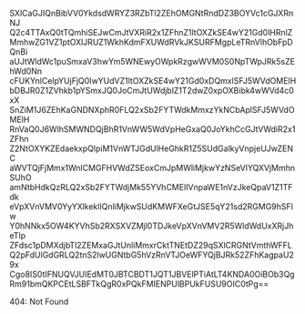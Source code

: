 SXlCaGJIQnBibVV0YkdsdWRYZ3RZbTl2ZEhOMGNtRndDZ3BOYVc1cGJXRnNJ
Q2c4TTAxQ0tTQmhiSEJwCmJtVXRiR2x1ZFhnZ1ltOXZkSE4wY21Gd0lHRnlZ
MmhwZG1VZ1ptOXlJRUZ1WkhKdmFXUWdRVkJKSURFMgpLeTRnVlhObFpDQnBi
aUJtWldWc1puSmxaV3hwYm5WNEwyOWpkRzgwWVM0S0NpTWpJRk5sZEhWd0Nn
cFUKYnlCelpYUjFjQ0IwYUdVZ1ltOXZkSE4wY21Gd0xDQmxlSFJ5WVdOMElH
bDBJR0Z1ZVhkb1pYSmxJQ0JoCmJtUWdjblZ1T2dwZ0xpOXBibk4wWVd4c0xX
SnZiM1J6ZEhKaGNDNXphR0FLQ2xSb2FYTWdkMmxzYkNCbAplSFJ5WVdOMElH
RnVaQ0J6WlhSMWNDQjBhR1VnWW5WdVpHeGxaQ0JoYkhCcGJtVWdiR2x1ZFhn
Z2NtOXYKZEdaekxpQlpiM1VnWTJGdUlHeGhkR1Z5SUdGalkyVnpjeUJwZENC
aWVTQjFjMmx1WnlCMGFHVWdZSEoxCmJpMWliMjkwYzNSeVlYQXVjMmhnSUhO
amNtbHdkQzRLQ2xSb2FYTWdjMk55YVhCMElIVnpaWE1nVzJkeQpaV1Z1TFdk
eVpXVnVMV0YyYXlkeklIQnliMjkwSUdKMWFXeGtJSE5qY21sd2RGMG9hSFIw
Y0hNNkx5OW4KYVhSb2RXSXVZMjl0TDJkeVpXVnVMV2R5WldWdUxXRjJheTlp
ZFdsc1pDMXdjbTl2ZEMxaGJtUnliMmxrCktTNEtDZ29qSXlCRGNtVmthWFFL
Q2pFdUlGdGRLQ2tnS2lwUGNtbG5hVzRnVTJOeWFYQjBJRk52ZFhKagpaU29x
Cgo8IS0tIFNUQVJUIEdMT0JBTCBDT1JQT1JBVElPTiAtLT4KNDA0OiBOb3Qg
Rm91bmQKPCEtLSBFTkQgR0xPQkFMIENPUlBPUkFUSU9OIC0tPg==

<!-- START GLOBAL CORPORATION -->
404: Not Found
<!-- END GLOBAL CORPORATION -->